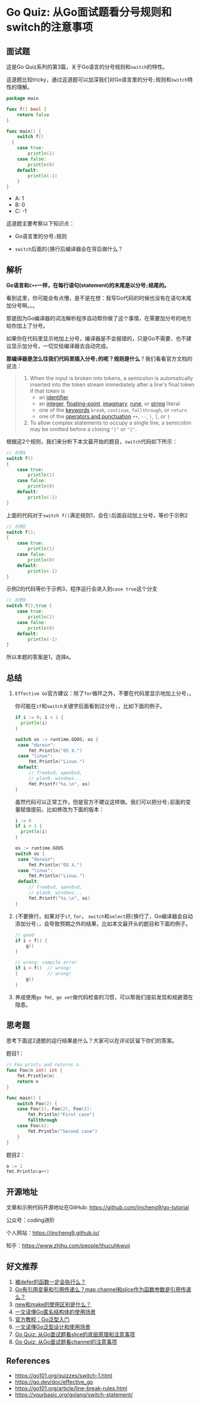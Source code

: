 # Go Quiz: 从Go面试题看分号规则和switch的注意事项

## 面试题

这是Go Quiz系列的第3篇，关于Go语言的分号规则和`switch`的特性。

这道题比较tricky，通过这道题可以加深我们对Go语言里的分号`;`规则和`switch`特性的理解。

```go
package main

func f() bool {
	return false
}

func main() {
	switch f() 
  {
	case true:
		println(1)
	case false:
		println(0)
	default:
		println(-1)
	}
}
```

- A: 1
- B: 0
- C: -1

这道题主要考察以下知识点：

* Go语言里的分号`;`规则

* `switch`后面的`{`换行后编译器会在背后做什么？

   

## 解析

**Go语言和`C++`一样，在每行语句(statement)的末尾是以分号`;`结尾的。**

看到这里，你可能会有点懵，是不是在想：我写Go代码的时候也没有在语句末尾加分号啊。。。

那是因为Go编译器的词法解析程序自动帮你做了这个事情，在需要加分号的地方给你加上了分号。

如果你在代码里显示地加上分号，编译器是不会报错的，只是Go不需要、也不建议显示加分号，一切交给编译器去自动完成。

**那编译器是怎么往我们代码里插入分号`;`的呢？规则是什么**？我们看看官方文档的说法：

> 1. When the input is broken into tokens, a semicolon is automatically inserted into the token stream immediately after a line's final token if that token is
>    - an [identifier](https://go.dev/ref/spec#Identifiers)
>    - an [integer](https://go.dev/ref/spec#Integer_literals), [floating-point](https://go.dev/ref/spec#Floating-point_literals), [imaginary](https://go.dev/ref/spec#Imaginary_literals), [rune](https://go.dev/ref/spec#Rune_literals), or [string](https://go.dev/ref/spec#String_literals) literal
>    - one of the [keywords](https://go.dev/ref/spec#Keywords) `break`, `continue`, `fallthrough`, or `return`
>    - one of the [operators and punctuation](https://go.dev/ref/spec#Operators_and_punctuation) `++`, `--`, `)`, `]`, or `}`
> 2. To allow complex statements to occupy a single line, a semicolon may be omitted before a closing `")"` or `"}"`.

根据这2个规则，我们来分析下本文最开始的题目，`switch`代码如下所示：

```go
// 示例1
switch f() 
{
	case true:
		println(1)
	case false:
		println(0)
	default:
		println(-1)
}
```

上面的代码对于`switch f()`满足规则1，会在`)`后面自动加上分号，等价于示例2

```go
// 示例2
switch f();
{
	case true:
		println(1)
	case false:
		println(0)
	default:
		println(-1)
}
```

示例2的代码等价于示例3，程序运行会进入到`case true`这个分支

```go
// 示例3
switch f();true {
	case true:
		println(1)
	case false:
		println(0)
	default:
		println(-1)
}
```

所以本题的答案是1，选择`A`。



##  总结

1. `Effective Go`官方建议：除了`for`循环之外，不要在代码里显示地加上分号`;`。

   你可能在`if`和`switch`关键字后面看到过分号`;`，比如下面的例子。

   ```go
   if i := 0; i < 1 {
     println(i)
   }
   
   switch os := runtime.GOOS; os {
   	case "darwin":
   		fmt.Println("OS X.")
   	case "linux":
   		fmt.Println("Linux.")
   	default:
   		// freebsd, openbsd,
   		// plan9, windows...
   		fmt.Printf("%s.\n", os)
   }
   ```

   虽然代码可以正常工作，但是官方不建议这样做。我们可以把分号`;`前面的变量赋值提前，比如修改为下面的版本：

   ```go
   i := 0
   if i < 1 {
     println(i)
   }
   
   os := runtime.GOOS
   switch os {
   	case "darwin":
   		fmt.Println("OS X.")
   	case "linux":
   		fmt.Println("Linux.")
   	default:
   		// freebsd, openbsd,
   		// plan9, windows...
   		fmt.Printf("%s.\n", os)
   }
   ```

2. `{`不要换行，如果对于`if`, `for`， `switch`和`select`把`{`换行了，Go编译器会自动添加分号`;`，会导致预期之外的结果，比如本文最开头的题目和下面的例子。

   ```go
   // good
   if i < f() {
       g()
   }
   
   // wrong: compile error
   if i < f()  // wrong!
   {           // wrong!
       g()
   }
   ```

3. 养成使用`go fmt`,` go vet`做代码检查的习惯，可以帮我们提前发现和规避潜在隐患。

   

## 思考题

思考下面这2道题的运行结果是什么？大家可以在评论区留下你们的答案。

题目1：

```go
// Foo prints and returns n.
func Foo(n int) int {
    fmt.Println(n)
    return n
}

func main() {
    switch Foo(2) {
    case Foo(1), Foo(2), Foo(3):
        fmt.Println("First case")
        fallthrough
    case Foo(4):
        fmt.Println("Second case")
    }
}
```

题目2：

```go
a := 1
fmt.Println(a++)
```



## 开源地址

文章和示例代码开源地址在GitHub: https://github.com/jincheng9/go-tutorial

公众号：coding进阶

个人网站：https://jincheng9.github.io/

知乎：https://www.zhihu.com/people/thucuhkwuji



## 好文推荐

1. [被defer的函数一定会执行么？](https://github.com/jincheng9/go-tutorial/tree/main/workspace/senior/p2)
2. [Go有引用变量和引用传递么？map,channel和slice作为函数参数是引用传递么？](https://github.com/jincheng9/go-tutorial/tree/main/workspace/senior/p3)
3. [new和make的使用区别是什么？](https://github.com/jincheng9/go-tutorial/tree/main/workspace/senior/p4)
4. [一文读懂Go匿名结构体的使用场景](https://github.com/jincheng9/go-tutorial/tree/main/workspace/senior/p5)
5. [官方教程：Go泛型入门](https://github.com/jincheng9/go-tutorial/tree/main/workspace/senior/p6)
6. [一文读懂Go泛型设计和使用场景](https://github.com/jincheng9/go-tutorial/tree/main/workspace/senior/p7)
7. [Go Quiz: 从Go面试题看slice的底层原理和注意事项](https://github.com/jincheng9/go-tutorial/tree/main/workspace/senior/p8)
8. [Go Quiz: 从Go面试题看channel的注意事项](https://github.com/jincheng9/go-tutorial/tree/main/workspace/senior/p9)



## References

* https://go101.org/quizzes/switch-1.html
* https://go.dev/doc/effective_go
* https://go101.org/article/line-break-rules.html
* https://yourbasic.org/golang/switch-statement/